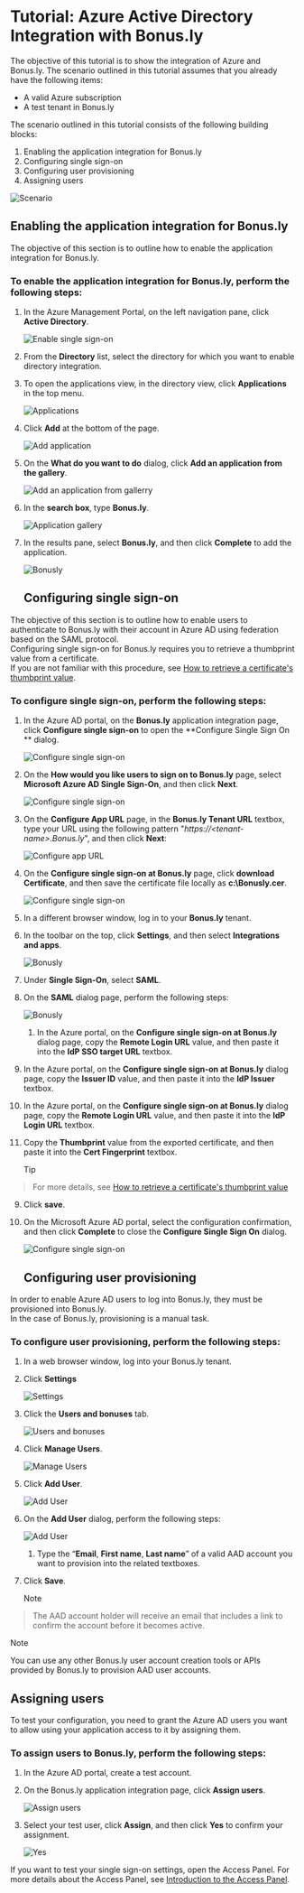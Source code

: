 <properties 
    pageTitle="Tutorial: Azure Active Directory Integration with Bonus.ly | Microsoft Azure" 
    description="Learn how to use Bonus.ly with Azure Active Directory to enable single sign-on, automated provisioning, and more!" 
    services="active-directory" 
    authors="jeevansd"  
    documentationCenter="na" 
    manager="stevenpo"/>

<tags 
    ms.service="active-directory" 
    ms.devlang="na" 
    ms.topic="article" 
    ms.tgt_pltfrm="na" 
    ms.workload="identity" 
    ms.date="01/14/2016" 
    ms.author="jeedes" />

# Tutorial: Azure Active Directory Integration with Bonus.ly
The objective of this tutorial is to show the integration of Azure and Bonus.ly. The scenario outlined in this tutorial assumes that you already have the following items:

* A valid Azure subscription
* A test tenant in Bonus.ly

The scenario outlined in this tutorial consists of the following building blocks:

1. Enabling the application integration for Bonus.ly
2. Configuring single sign-on
3. Configuring user provisioning
4. Assigning users

![Scenario](./media/active-directory-saas-bonus-tutorial/IC773679.png "Scenario")

## Enabling the application integration for Bonus.ly
The objective of this section is to outline how to enable the application integration for Bonus.ly.

### To enable the application integration for Bonus.ly, perform the following steps:
1. In the Azure Management Portal, on the left navigation pane, click **Active Directory**.

   ![Enable single sign-on](./media/active-directory-saas-bonus-tutorial/IC773680.png "Enable single sign-on")

2. From the **Directory** list, select the directory for which you want to enable directory integration.

3. To open the applications view, in the directory view, click **Applications** in the top menu.

   ![Applications](./media/active-directory-saas-bonus-tutorial/IC700994.png "Applications")

4. Click **Add** at the bottom of the page.

   ![Add application](./media/active-directory-saas-bonus-tutorial/IC749321.png "Add application")

5. On the **What do you want to do** dialog, click **Add an application from the gallery**.

   ![Add an application from gallerry](./media/active-directory-saas-bonus-tutorial/IC749322.png "Add an application from gallerry")

6. In the **search box**, type **Bonus.ly**.

   ![Application gallery](./media/active-directory-saas-bonus-tutorial/IC773681.png "Application gallery")

7. In the results pane, select **Bonus.ly**, and then click **Complete** to add the application.

   ![Bonusly](./media/active-directory-saas-bonus-tutorial/IC773682.png "Bonusly")

   ## Configuring single sign-on

The objective of this section is to outline how to enable users to authenticate to Bonus.ly with their account in Azure AD using federation based on the SAML protocol.  
Configuring single sign-on for Bonus.ly requires you to retrieve a thumbprint value from a certificate.  
If you are not familiar with this procedure, see [How to retrieve a certificate's thumbprint value](http://youtu.be/YKQF266SAxI).

### To configure single sign-on, perform the following steps:
1. In the Azure AD portal, on the **Bonus.ly** application integration page, click **Configure single sign-on** to open the **Configure Single Sign On ** dialog.

   ![Configure single sign-on](./media/active-directory-saas-bonus-tutorial/IC749323.png "Configure single sign-on")

2. On the **How would you like users to sign on to Bonus.ly** page, select **Microsoft Azure AD Single Sign-On**, and then click **Next**.

   ![Configure single sign-on](./media/active-directory-saas-bonus-tutorial/IC773683.png "Configure single sign-on")

3. On the **Configure App URL** page, in the **Bonus.ly Tenant URL** textbox, type your URL using the following pattern "*https://\<tenant-name\>.Bonus.ly*", and then click **Next**: 

   ![Configure app URL](./media/active-directory-saas-bonus-tutorial/IC773684.png "Configure app URL")

4. On the **Configure single sign-on at Bonus.ly** page, click **download Certificate**, and then save the certificate file locally as **c:\\Bonusly.cer**.

   ![Configure single sign-on](./media/active-directory-saas-bonus-tutorial/IC773685.png "Configure single sign-on")

5. In a different browser window, log in to your **Bonus.ly** tenant.

6. In the toolbar on the top, click **Settings**, and then select **Integrations and apps**.

   ![Bonusly](./media/active-directory-saas-bonus-tutorial/IC773686.png "Bonusly")

7. Under **Single Sign-On**, select **SAML**.

8. On the **SAML** dialog page, perform the following steps:

   ![Bonusly](./media/active-directory-saas-bonus-tutorial/IC773687.png "Bonusly")

   1. In the Azure portal, on the **Configure single sign-on at Bonus.ly** dialog page, copy the **Remote Login URL** value, and then paste it into the **IdP SSO target URL** textbox.
2. In the Azure portal, on the **Configure single sign-on at Bonus.ly** dialog page, copy the **Issuer ID** value, and then paste it into the **IdP Issuer** textbox.
3. In the Azure portal, on the **Configure single sign-on at Bonus.ly** dialog page, copy the **Remote Login URL** value, and then paste it into the **IdP Login URL** textbox.
4. Copy the **Thumbprint** value from the exported certificate, and then paste it into the **Cert Fingerprint** textbox.

   > [!TIP]
> For more details, see [How to retrieve a certificate's thumbprint value](http://youtu.be/YKQF266SAxI)
> 

9. Click **save**.

10. On the Microsoft Azure AD portal, select the configuration confirmation, and then click **Complete** to close the **Configure Single Sign On** dialog.

    ![Configure single sign-on](./media/active-directory-saas-bonus-tutorial/IC773689.png "Configure single sign-on")

    ## Configuring user provisioning

In order to enable Azure AD users to log into Bonus.ly, they must be provisioned into Bonus.ly.  
In the case of Bonus.ly, provisioning is a manual task.

### To configure user provisioning, perform the following steps:
1. In a web browser window, log into your Bonus.ly tenant.

2. Click **Settings**

   ![Settings](./media/active-directory-saas-bonus-tutorial/IC781041.png "Settings")

3. Click the **Users and bonuses** tab.

   ![Users and bonuses](./media/active-directory-saas-bonus-tutorial/IC781042.png "Users and bonuses")

4. Click **Manage Users**.

   ![Manage Users](./media/active-directory-saas-bonus-tutorial/IC781043.png "Manage Users")

5. Click **Add User**.

   ![Add User](./media/active-directory-saas-bonus-tutorial/IC781044.png "Add User")

6. On the **Add User** dialog, perform the following steps:

   ![Add User](./media/active-directory-saas-bonus-tutorial/IC781045.png "Add User")

   1. Type the “**Email**, **First name**, **Last name**” of a valid AAD account you want to provision into the related textboxes.
2. Click **Save**.

   > [!NOTE]
> The AAD account holder will receive an email that includes a link to confirm the account before it becomes active.
> 
> 

> [!NOTE]
> You can use any other Bonus.ly user account creation tools or APIs provided by Bonus.ly to provision AAD user accounts.
> 
> 
## Assigning users
To test your configuration, you need to grant the Azure AD users you want to allow using your application access to it by assigning them.

### To assign users to Bonus.ly, perform the following steps:
1. In the Azure AD portal, create a test account.

2. On the Bonus.ly application integration page, click **Assign users**.

   ![Assign users](./media/active-directory-saas-bonus-tutorial/IC773690.png "Assign users")

3. Select your test user, click **Assign**, and then click **Yes** to confirm your assignment.

   ![Yes](./media/active-directory-saas-bonus-tutorial/IC767830.png "Yes")


If you want to test your single sign-on settings, open the Access Panel. For more details about the Access Panel, see [Introduction to the Access Panel](active-directory-saas-access-panel-introduction.md).

